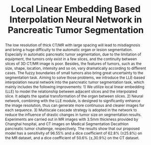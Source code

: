 ---
keywords: ['Segmentation','Pancreas']
authors: ['MiaoMiaoYang']
publication: "abc"
abstract: "The low resolution of thick CT/MR with large spacing will lead to misdiagnosis and bring a huge difficulty to the automatic organ or lesion segmentation. Especially in automatic pancreatic tumor segmentation, due to the limitation of equipment, the tumors only exist in a few slices, and the continuity between slices of 3D CT/MR image is poor. Besides, the features of tumors, such as the size, shape, location, intensity and so on, vary dramatically according to different cases. The fuzzy boundaries of small tumors also bring great uncertainty to the segmentation task. Aiming to solve those problems, we introduce the LLE-based interpolation neural network into the pancreatic tumor segmentation task, which mainly includes the following improvements: 1) We utilize local linear embedding (LLE) to model the relationship between adjacent slices and the interpolated slice. It adapts the spatial transformation of the organ between slices. 2) Neural network, combining with the LLE module, is designed to significantly enhance the image resolution, thus can generate more continuous and clearer images for each sequence. 3) Multiscale cascade strategy is adopted in the network to reduce the influence of drastic changes in tumor size on segmentation results. Experiments are carried out in MR images with 3.5mm thickness provided by Changhai hospital, and CT images on Medical Segmentation Decathlon pancreatic tumor challenge, respectively. The results show that our proposed model has a sensitivity of 96.55% and a dice coefficient of 62.8% (±25.8%) on the MR dataset, and a dice coefficient of 50.6% (±,30.9%) on the CT dataset."
links:
 - name: url
   link: https://doi.org/10.1007/s10489-021-02847-9
copyright: "Copyright (c) 2018 zzossig"
title: "Local Linear Embedding Based Interpolation Neural Network in Pancreatic Tumor Segmentation"
ENTRYTYPE: "article"
enableToc: True
enableWhoami: True
pinned: true
publishDate: "2021-11-26"
---
